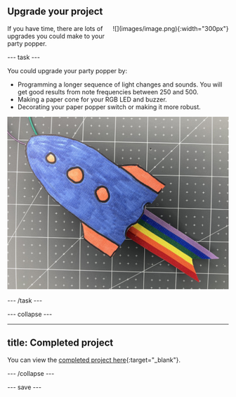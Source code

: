 ## Upgrade your project

<div style="display: flex; flex-wrap: wrap">
<div style="flex-basis: 200px; flex-grow: 1; margin-right: 15px;">
If you have time, there are lots of upgrades you could make to your party popper. 
</div>
<div>
![](images/image.png){:width="300px"}
</div>
</div>

--- task ---

You could upgrade your party popper by:
+ Programming a longer sequence of light changes and sounds. You will get good results from note frequencies between 250 and 500.
+ Making a paper cone for your RGB LED and buzzer.
+ Decorating your paper popper switch or making it more robust. 

![A rocket drawing has been stuck to the front of the party popper switch.](images/upgrade-popper.jpg)

--- /task ---

--- collapse ---

---
title: Completed project
---

You can view the [completed project here](https://rpf.io/p/en/party-popper-get){:target="_blank"}.

--- /collapse ---

--- save ---

